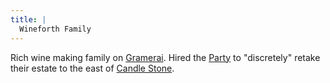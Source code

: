 ```yaml
---
title: |
  Wineforth Family
---
```


Rich wine making family on [Gramerai](/Locations/Cloud%20Sea/Shards/Gramerai/Gramerai.md). Hired the [Party](/People/Party/Party.md) to "discretely" retake their estate to the east of [Candle Stone](/Locations/Cloud%20Sea/Shards/Gramerai/Candle%20Stone/Candle%20Stone.md).
